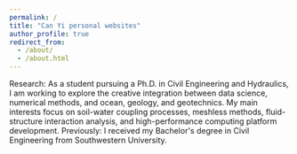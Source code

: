 ```yaml
---
permalink: /
title: "Can Yi personal websites"
author_profile: true
redirect_from: 
  - /about/
  - /about.html
---
```


Research: As a student pursuing a Ph.D. in Civil Engineering and Hydraulics, I am working to explore the creative integration between data science, numerical methods, and ocean, geology, and geotechnics. My main interests focus on soil-water coupling processes, meshless methods, fluid-structure interaction analysis, and high-performance computing platform development.
Previously: I received my Bachelor's degree in Civil Engineering from Southwestern University.
